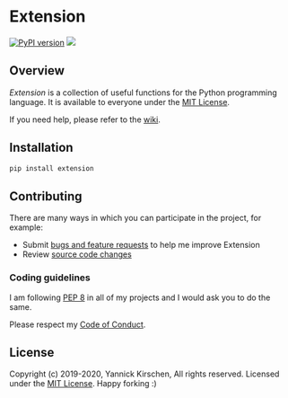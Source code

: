 # Extension

[![PyPI version](https://badge.fury.io/py/extension.svg)](https://badge.fury.io/py/extension)
[![](https://api.dependabot.com/badges/status?host=github&repo=yannickkirschen/extension)](https://dependabot.com)

## Overview

*Extension* is a collection of useful functions for the Python programming language. 
It is available to everyone under the [MIT License](https://github.com/yannickkirschen/extension/blob/master/LICENSE).

If you need help, please refer to the [wiki](https://github.com/yannickkirschen/extension/wiki).

## Installation

```bash
pip install extension
```

## Contributing

There are many ways in which you can participate in the project, for example:

* Submit [bugs and feature requests](https://github.com/yannickkirschen/extension/issues) to help me improve Extension
* Review [source code changes](https://github.com/yannickkirschen/extension/wiki/pulls)

### Coding guidelines

I am following [PEP 8](https://www.python.org/dev/peps/pep-0008/) in all of my projects and I would ask you to do the same.

Please respect my [Code of Conduct](https://github.com/yannickkirschen/extension/blob/master/CODE_OF_CONDUCT.md).

## License

Copyright (c) 2019-2020, Yannick Kirschen, All rights reserved.
Licensed under the [MIT License](https://github.com/yannickkirschen/extension/blob/master/LICENSE).
Happy forking :)
